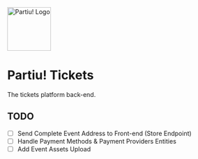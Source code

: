 <img src="https://partiu-development.s3.sa-east-1.amazonaws.com/static/logogh.png" alt="Partiu! Logo" height="100"/>

# Partiu! Tickets

The tickets platform back-end.

## TODO

- [ ] Send Complete Event Address to Front-end (Store Endpoint)
- [ ] Handle Payment Methods & Payment Providers Entities
- [ ] Add Event Assets Upload
